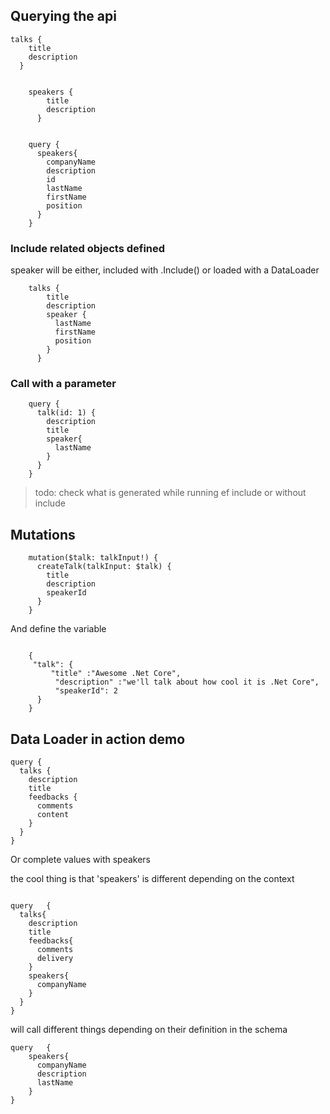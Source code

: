 ﻿## Querying the api

```
talks {
    title
    description 
  }

```

```

	speakers {
		title
		description 
	  }


```
```
	query {
	  speakers{
		companyName
		description
		id
		lastName
		firstName
		position 
	  }
	}
```

### Include related objects defined
speaker will be either, included with .Include() or loaded with a DataLoader

```
	talks {
		title
		description
		speaker {
		  lastName
		  firstName
		  position
		}
	  }
```


### Call with a parameter

```
	query {
	  talk(id: 1) {
		description
		title
		speaker{
		  lastName
		}
	  }
	}
```

> todo: check what is generated while running ef include or without include

## Mutations

```
    mutation($talk: talkInput!) {
      createTalk(talkInput: $talk) {
        title
        description
        speakerId
      }
    }
```
And define the variable
```

    {
     "talk": {
         "title" :"Awesome .Net Core",
          "description" :"we'll talk about how cool it is .Net Core",
          "speakerId": 2
      }
    }

 ```
## Data Loader in action demo

```
query {
  talks {
    description
    title
    feedbacks {
      comments
      content
    }
  }
}
```

Or complete values with speakers

the  cool thing is that 'speakers' is different depending on the context
```

query	{
  talks{
    description
    title
    feedbacks{
      comments
      delivery
    }
    speakers{
      companyName
    }
  }
}
```
will call different things depending on their definition in the schema
```
query	{
    speakers{
      companyName
      description
      lastName
    }  
}
```

